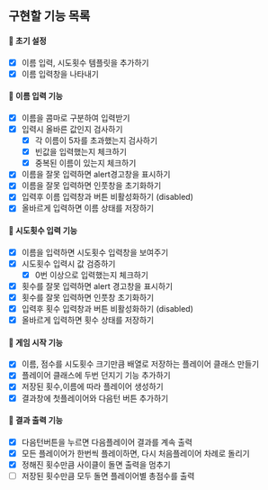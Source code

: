 ## 구현할 기능 목록

#### 📌 초기 설정

- [x] 이름 입력, 시도횟수 템플릿을 추가하기
- [x] 이름 입력창을 나타내기

#### 📌 이름 입력 기능

- [x] 이름을 콤마로 구분하여 입력받기
- [x] 입력시 올바른 값인지 검사하기
  - [x] 각 이름이 5자를 초과했는지 검사하기
  - [x] 빈값을 입력했는지 체크하기
  - [x] 중복된 이름이 있는지 체크하기
- [x] 이름을 잘못 입력하면 alert경고창을 표시하기
- [x] 이름을 잘못 입력하면 인풋창을 초기화하기
- [x] 입력후 이름 입력창과 버튼 비활성화하기 (disabled)
- [x] 올바르게 입력하면 이름 상태를 저장하기

#### 📌 시도횟수 입력 기능

- [x] 이름을 입력하면 시도횟수 입력창을 보여주기
- [x] 시도횟수 입력시 값 검증하기
  - [x] 0번 이상으로 입력했는지 체크하기
- [x] 횟수를 잘못 입력하면 alert 경고창을 표시하기
- [x] 횟수를 잘못 입력하면 인풋창 초기화하기
- [x] 입력후 횟수 입력창과 버튼 비활성화하기 (disabled)
- [x] 올바르게 입력하면 횟수 상태를 저장하기

#### 📌 게임 시작 기능

- [x] 이름, 점수를 시도횟수 크기만큼 배열로 저장하는 플레이어 클래스 만들기
- [x] 플레이어 클래스에 두번 던지기 기능 추가하기
- [x] 저장된 횟수,이름에 따라 플레이어 생성하기
- [x] 결과창에 첫플레이어와 다음턴 버튼 추가하기

#### 📌 결과 출력 기능

- [x] 다음턴버튼을 누르면 다음플레이어 결과를 계속 출력
- [x] 모든 플레이어가 한번씩 플레이하면, 다시 처음플레이어 차례로 돌리기
- [x] 정해진 횟수만큼 사이클이 돌면 출력을 멈추기
- [ ] 저장된 횟수만큼 모두 돌면 플레이어별 총점수를 출력
